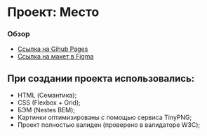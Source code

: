 # Проект: Место
### Обзор
* [Ссылка на Gihub Pages](https://www.figma.com/file/2cn9N9jSkmxD84oJik7xL7/JavaScript.-Sprint-4?node-id=0%3A1)
* [Ссылка на макет в Figma](https://www.figma.com/file/2cn9N9jSkmxD84oJik7xL7/JavaScript.-Sprint-4?node-id=0%3A1)
## При создании проекта использовались:
- HTML (Семантика);
- CSS (Flexbox + Grid);
- БЭМ (Nestes BEM);
- Картинки оптимизированы с помощью сервиса TinyPNG;
- Проект полностью валиден (проверено в валидаторе W3C);